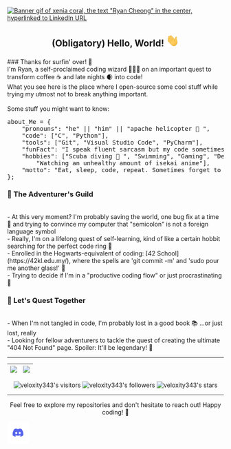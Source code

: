 <p dir="auto">
	<a href="https://www.linkedin.com/in/ryan-cheong-807b90265/" rel="nofollow">
		<img src="/img/intro.gif?raw=true" alt="Banner gif of xenia coral, the text &quot;Ryan Cheong&quot; in the center, hyperlinked to LinkedIn URL" width="1000">
	</a>
</p>

## <p align="center">(Obligatory) Hello, World! <img src="/img/wave.gif?raw=true" width="30px">
</p>
### Thanks for surfin' over! 🌊
<br>
I'm Ryan, a self-proclaimed coding wizard 🧙‍♂️✨ on an important quest to transform coffee ☕ and late nights 🌒 into code!
<br>
What you see here is the place where I open-source some cool stuff while trying my utmost not to break anything important.
<br>
<br>
Some stuff you might want to know:
<br>

<pre>
about_Me = {
	"pronouns": "he" || "him" || "apache helicopter 🚁 ",
	"code": ["C", "Python"],
	"tools": ["Git", "Visual Studio Code", "PyCharm"],
	"funFact": "I speak fluent sarcasm but my code sometimes speaks in tongues",
	"hobbies": ["Scuba diving 🤿 ", "Swimming", "Gaming", "Debugging", 
		"Watching an unhealthy amount of isekai anime"],
	"motto": "Eat, sleep, code, repeat. Sometimes forget to eat and sleep.",
};
</pre>

### 📜 The Adventurer's Guild
<br>
- At this very moment? I'm probably saving the world, one bug fix at a time 🐛 and trying to convince my computer that "semicolon" is not a foreign language symbol
<br>
- Really, I'm on a lifelong quest of self-learning, kind of like a certain hobbit searching for the perfect code ring 💍
<br>
- Enrolled in the Hogwarts-equivalent of coding: [42 School](https://42kl.edu.my/), where the spells are 'git commit -m' and 'sudo pour me another glass!' 🥂
<br>
- Trying to decide if I'm in a "productive coding flow" or just procrastinating 🤔
<br>

### 💬 Let's Quest Together
<br>
- When I'm not tangled in code, I'm probably lost in a good book 📚 ...or just lost, really
<br>
- Looking for fellow adventurers to tackle the quest of creating the ultimate "404 Not Found" page. Spoiler: It'll be legendary! 🏰
<br>
<hr>
<table>
	<thead>
		<tr>
			<th align="center">
				<a href="https://github.com/veloxity343?tab=repositories">
					<img src="https://github-readme-stats.vercel.app/api?username=veloxity343&theme=tokyonight&show_icons=true&hide_border=true&count_private=true" style="max-width: 100%;">
				</a>
			</th>
			<th align="center">
				<a href="https://github.com/veloxity343?tab=repositories">
					<img src="https://github-readme-stats.vercel.app/api/top-langs/?username=veloxity343&theme=tokyonight&show_icons=true&hide_border=true&layout=compact" width="400">
				</a>
			</th>
		</tr>
	</thead>
</table>
<p align="center" dir="auto">
	<img alt="veloxity343's visitors" src="https://komarev.com/ghpvc/?username=veloxity343&amp;color=blue&amp;style=flat&amp;label=visitors" data-canonical-src="https://komarev.com/ghpvc/?username=veloxity343&amp;color=blue&amp;style=flat&amp;label=visitors" style="max-width: 100%;">
	<img alt="veloxity343's followers" src="https://img.shields.io/github/followers/veloxity343?color=blue" data-canonical-src="https://img.shields.io/github/followers/veloxity343?color=blue" style="max-width: 100%;">
	<img alt="veloxity343's stars" src="https://img.shields.io/github/stars/veloxity343?color=blue" data-canonical-src="https://img.shields.io/github/stars/veloxity343?color=blue" style="max-width: 100%;">
</p>
<hr>
<p align="center">
	Feel free to explore my repositories and don't hesitate to reach out! Happy coding! 🎉
</p>
<a href="https://discordapp.com/users/247156811109629954/" rel="nofollow">
	<img align="left" alt="“Ryan’s Discord" width="50px" src="/img/discord.png?raw=true" style="max-width: 100%;">
</a>
